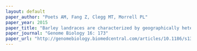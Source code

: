 ```yaml
---
layout: default
paper_author: "Poets AM, Fang Z, Clegg MT, Morrell PL"
paper_year: 2015
paper_title: "Barley landraces are characterized by geographically heterogeneous genomic origins"
paper_journal: "Genome Biology 16: 173"
paper_url: "http://genomebiology.biomedcentral.com/articles/10.1186/s13059-015-0712-3"
---
```

